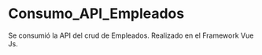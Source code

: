 # Consumo_API_Empleados
Se consumió la API del crud de Empleados. Realizado en el Framework Vue Js.
